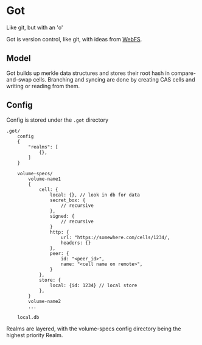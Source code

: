 # Got
Like git, but with an 'o'

Got is version control, like git, with ideas from [WebFS](https://github.com/brendoncarroll/webfs).

## Model
Got builds up merkle data structures and stores their root hash in compare-and-swap cells.
Branching and syncing are done by creating CAS cells and writing or reading from them.

## Config
Config is stored under the `.got` directory
```
.got/
    config
    {
        "realms": [
            {},
        ]
    }

    volume-specs/
        volume-name1
        {
            cell: {
                local: {}, // look in db for data
                secret_box: {
                    // recursive
                },
                signed: {
                    // recursive
                }
                http: {
                    url: "https://somewhere.com/cells/1234/,
                    headers: {}
                },
                peer: {
                    id: "<peer_id>",
                    name: "<cell name on remote>",
                }
            },
            store: {
                local: {id: 1234} // local store
            },
        }
        volume-name2
        ...

    local.db
```

Realms are layered, with the volume-specs config directory being the highest priority Realm.
